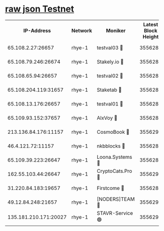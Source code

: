 
[raw json Testnet](https://rpc-check.quickt.stavr.tech/quickt/rpc-quickt-result.json)
=


<table><tr><th>IP-Address</th><th>Network</th><th>Moniker</th><th>Latest Block Height</th><th>Earliest Block Height</th><th>Catching Up</th><th>Tx Index</th><th>Voting Power</th><th>Scan Time</th></tr><tr><td>65.108.2.27:26657</td><td>rhye-1</td><td>testval03 🔴</td><td>3556287</td><td>1</td><td>False</td><td>on</td><td>5002050</td><td>2023-12-11T05:00:07.936072485UTC</td></tr><tr><td>65.108.79.246:26674</td><td>rhye-1</td><td>Stakely.io 🔴</td><td>3556288</td><td>1</td><td>False</td><td>on</td><td>10</td><td>2023-12-11T05:00:10.354953143UTC</td></tr><tr><td>65.108.65.94:26657</td><td>rhye-1</td><td>testval02 🔴</td><td>3556288</td><td>1</td><td>False</td><td>on</td><td>5002050</td><td>2023-12-11T05:00:10.801286919UTC</td></tr><tr><td>65.108.204.119:31657</td><td>rhye-1</td><td>Staketab 🔴</td><td>3556289</td><td>1</td><td>False</td><td>on</td><td>9900</td><td>2023-12-11T05:00:13.520244642UTC</td></tr><tr><td>65.108.13.176:26657</td><td>rhye-1</td><td>testval01 🔴</td><td>3556289</td><td>1</td><td>False</td><td>on</td><td>9582010</td><td>2023-12-11T05:00:13.846962688UTC</td></tr><tr><td>65.109.93.152:37657</td><td>rhye-1</td><td>AlxVoy 🔴</td><td>3556287</td><td>433101</td><td>False</td><td>on</td><td>92921</td><td>2023-12-11T05:00:05.102522857UTC</td></tr><tr><td>213.136.84.176:11157</td><td>rhye-1</td><td>CosmoBook 🔴</td><td>3556293</td><td>1674001</td><td>False</td><td>off</td><td>1528057</td><td>2023-12-11T05:00:39.133771469UTC</td></tr><tr><td>46.4.121.72:11157</td><td>rhye-1</td><td>nkbblocks 🔴</td><td>3556285</td><td>1781001</td><td>False</td><td>on</td><td>81901</td><td>2023-12-11T04:59:56.461288291UTC</td></tr><tr><td>65.109.39.223:26647</td><td>rhye-1</td><td>Loona.Systems 🔴</td><td>3556288</td><td>3287001</td><td>False</td><td>off</td><td>9949</td><td>2023-12-11T05:00:13.175879619UTC</td></tr><tr><td>162.55.103.44:26647</td><td>rhye-1</td><td>CryptoCats.Pro 🔴</td><td>3556294</td><td>3287001</td><td>False</td><td>off</td><td>9999</td><td>2023-12-11T05:00:43.790477350UTC</td></tr><tr><td>31.220.84.183:19657</td><td>rhye-1</td><td>Firstcome 🔴</td><td>3556287</td><td>3395933</td><td>False</td><td>off</td><td>732206</td><td>2023-12-11T05:00:07.510812480UTC</td></tr><tr><td>49.12.84.248:21657</td><td>rhye-1</td><td>[NODERS]TEAM 🔴</td><td>3556294</td><td>3550632</td><td>False</td><td>on</td><td>59990</td><td>2023-12-11T05:00:41.468876926UTC</td></tr><tr><td>135.181.210.171:20027</td><td>rhye-1</td><td>STAVR-Service 🟢</td><td>3556290</td><td>3553501</td><td>False</td><td>on</td><td>0</td><td>2023-12-11T05:00:22.409506552UTC</td></tr></table>